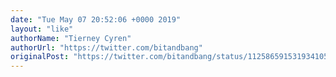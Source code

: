 ```yaml
---
date: "Tue May 07 20:52:06 +0000 2019"
layout: "like"
authorName: "Tierney Cyren"
authorUrl: "https://twitter.com/bitandbang"
originalPost: "https://twitter.com/bitandbang/status/1125865915319341058"
---
```


